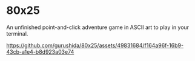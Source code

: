 # 80x25
An unfinished point-and-click adventure game in ASCII art to play in your terminal.



https://github.com/gurushida/80x25/assets/49831684/f164a96f-16b9-43cb-a1e4-b8d923a03e74

